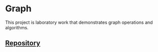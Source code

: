 # Graph
This project is laboratory work that demonstrates graph operations and algorithms.

## [Repository](https://github.com/yehorbk/graph)

